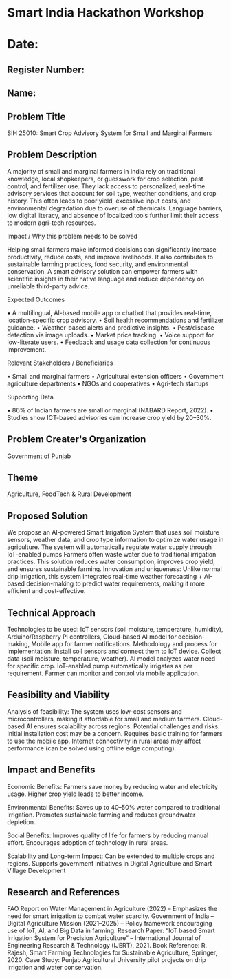 # Smart India Hackathon Workshop
# Date:
## Register Number:
## Name:
## Problem Title
SIH 25010: Smart Crop Advisory System for Small and Marginal Farmers
## Problem Description
A majority of small and marginal farmers in India rely on traditional knowledge, local shopkeepers, or guesswork for crop selection, pest control, and fertilizer use. They lack access to personalized, real-time advisory services that account for soil type, weather conditions, and crop history. This often leads to poor yield, excessive input costs, and environmental degradation due to overuse of chemicals. Language barriers, low digital literacy, and absence of localized tools further limit their access to modern agri-tech resources.

Impact / Why this problem needs to be solved

Helping small farmers make informed decisions can significantly increase productivity, reduce costs, and improve livelihoods. It also contributes to sustainable farming practices, food security, and environmental conservation. A smart advisory solution can empower farmers with scientific insights in their native language and reduce dependency on unreliable third-party advice.

Expected Outcomes

• A multilingual, AI-based mobile app or chatbot that provides real-time, location-specific crop advisory.
• Soil health recommendations and fertilizer guidance.
• Weather-based alerts and predictive insights.
• Pest/disease detection via image uploads.
• Market price tracking.
• Voice support for low-literate users.
• Feedback and usage data collection for continuous improvement.

Relevant Stakeholders / Beneficiaries

• Small and marginal farmers
• Agricultural extension officers
• Government agriculture departments
• NGOs and cooperatives
• Agri-tech startups

Supporting Data

• 86% of Indian farmers are small or marginal (NABARD Report, 2022).
• Studies show ICT-based advisories can increase crop yield by 20–30%.

## Problem Creater's Organization
Government of Punjab

## Theme
Agriculture, FoodTech & Rural Development

## Proposed Solution
We propose an AI-powered Smart Irrigation System that uses soil moisture sensors, weather data, and crop type information to optimize water usage in agriculture. The system will automatically regulate water supply through IoT-enabled pumps 
Farmers often waste water due to traditional irrigation practices. This solution reduces water consumption, improves crop yield, and ensures sustainable farming.
Innovation and uniqueness:
Unlike normal drip irrigation, this system integrates real-time weather forecasting + AI-based decision-making to predict water requirements, making it more efficient and cost-effective.


## Technical Approach
Technologies to be used:
IoT sensors (soil moisture, temperature, humidity), Arduino/Raspberry Pi controllers, Cloud-based AI model for decision-making, Mobile app for farmer notifications.
Methodology and process for implementation:
Install soil sensors and connect them to IoT device.
Collect data (soil moisture, temperature, weather).
AI model analyzes water need for specific crop.
IoT-enabled pump automatically irrigates as per requirement.
Farmer can monitor and control via mobile application.


## Feasibility and Viability
Analysis of feasibility:
The system uses low-cost sensors and microcontrollers, making it affordable for small and medium farmers. Cloud-based AI ensures scalability across regions.
Potential challenges and risks:
Initial installation cost may be a concern.
Requires basic training for farmers to use the mobile app.
Internet connectivity in rural areas may affect performance (can be solved using offline edge computing).


## Impact and Benefits
Economic Benefits:
Farmers save money by reducing water and electricity usage.
Higher crop yield leads to better income.

Environmental Benefits:
Saves up to 40–50% water compared to traditional irrigation.
Promotes sustainable farming and reduces groundwater depletion.

Social Benefits:
Improves quality of life for farmers by reducing manual effort.
Encourages adoption of technology in rural areas.

Scalability and Long-term Impact:
Can be extended to multiple crops and regions.
Supports government initiatives in Digital Agriculture and Smart Village Development

## Research and References
FAO Report on Water Management in Agriculture (2022) – Emphasizes the need for smart irrigation to combat water scarcity.
Government of India – Digital Agriculture Mission (2021–2025) – Policy framework encouraging use of IoT, AI, and Big Data in farming.
Research Paper: “IoT based Smart Irrigation System for Precision Agriculture” – International Journal of Engineering Research & Technology (IJERT), 2021.
Book Reference: R. Rajesh, Smart Farming Technologies for Sustainable Agriculture, Springer, 2020.
Case Study: Punjab Agricultural University pilot projects on drip irrigation and water conservation.
